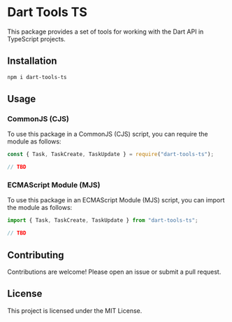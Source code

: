 # Dart Tools TS

This package provides a set of tools for working with the Dart API in TypeScript projects.

## Installation

```sh
npm i dart-tools-ts
```

## Usage

### CommonJS (CJS)

To use this package in a CommonJS (CJS) script, you can require the module as follows:

```js
const { Task, TaskCreate, TaskUpdate } = require("dart-tools-ts");

// TBD
```

### ECMAScript Module (MJS)

To use this package in an ECMAScript Module (MJS) script, you can import the module as follows:

```js
import { Task, TaskCreate, TaskUpdate } from "dart-tools-ts";

// TBD
```

## Contributing

Contributions are welcome! Please open an issue or submit a pull request.

## License

This project is licensed under the MIT License.
